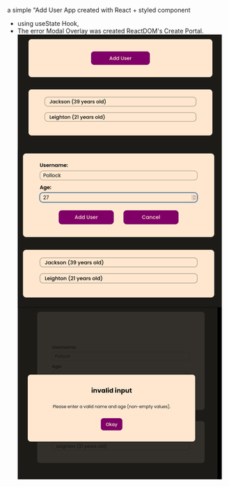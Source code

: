 a simple "Add User App created with React + styled component
+ using useState Hook,
+ The error Modal Overlay was created ReactDOM's Create Portal.
![Screenshot of the site](./screenshots/add-user-app-800.png)
